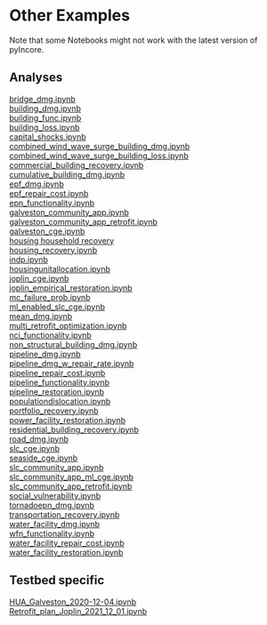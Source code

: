 # Other Examples

Note that some Notebooks might not work with the latest version of pyIncore.

## Analyses

[bridge_dmg.ipynb](https://github.com/IN-CORE/incore-docs/blob/main/notebooks/bridge_dmg.ipynb) <br />
[building_dmg.ipynb](https://github.com/IN-CORE/incore-docs/blob/main/notebooks/building_dmg.ipynb) <br />
[building_func.ipynb](https://github.com/IN-CORE/incore-docs/blob/main/notebooks/building_func.ipynb) <br />
[building_loss.ipynb](https://github.com/IN-CORE/incore-docs/blob/main/notebooks/building_loss.ipynb) <br />
[capital_shocks.ipynb](https://github.com/IN-CORE/incore-docs/blob/main/notebooks/capital_shocks.ipynb) <br />
[combined_wind_wave_surge_building_dmg.ipynb](https://github.com/IN-CORE/incore-docs/blob/main/notebooks/combined_wind_wave_surge_building_dmg.ipynb) <br />
[combined_wind_wave_surge_building_loss.ipynb](https://github.com/IN-CORE/incore-docs/blob/main/notebooks/combined_wind_wave_surge_building_loss.ipynb) <br />
[commercial_building_recovery.ipynb](https://github.com/IN-CORE/incore-docs/blob/main/notebooks/commercial_building_recovery.ipynb) <br />
[cumulative_building_dmg.ipynb](https://github.com/IN-CORE/incore-docs/blob/main/notebooks/cumulative_building_dmg.ipynb) <br />
[epf_dmg.ipynb](https://github.com/IN-CORE/incore-docs/blob/main/notebooks/epf_dmg.ipynb) <br />
[epf_repair_cost.ipynb](https://github.com/IN-CORE/incore-docs/blob/main/notebooks/epf_repair_cost.ipynb) <br />
[epn_functionality.ipynb](https://github.com/IN-CORE/incore-docs/blob/main/notebooks/epn_functionality.ipynb) <br />
[galveston_community_app.ipynb](https://github.com/IN-CORE/incore-docs/blob/main/notebooks/galveston_community_app.ipynb) <br />
[galveston_community_app_retrofit.ipynb](https://github.com/IN-CORE/incore-docs/blob/main/notebooks/galveston_community_app_retrofit.ipynb) <br />
[galveston_cge.ipynb](https://github.com/IN-CORE/incore-docs/blob/main/notebooks/galveston_cge.ipynb) <br />
[housing household recovery](https://github.com/IN-CORE/incore-docs/blob/main/notebooks/housing_household_recovery.ipynb) <br />
[housing_recovery.ipynb](https://github.com/IN-CORE/incore-docs/blob/main/notebooks/housing_recovery.ipynb) <br />
[indp.ipynb](https://github.com/IN-CORE/incore-docs/blob/main/notebooks/indp.ipynb) <br />
[housingunitallocation.ipynb](https://github.com/IN-CORE/incore-docs/blob/main/notebooks/housingunitallocation.ipynb) <br />
[joplin_cge.ipynb](https://github.com/IN-CORE/incore-docs/blob/main/notebooks/joplin_cge.ipynb) <br />
[joplin_empirical_restoration.ipynb](https://github.com/IN-CORE/incore-docs/blob/main/notebooks/joplin_empirical_restoration.ipynb) <br />
[mc_failure_prob.ipynb](https://github.com/IN-CORE/incore-docs/blob/main/notebooks/mc_failure_prob.ipynb) <br />
[ml_enabled_slc_cge.ipynb](https://github.com/IN-CORE/incore-docs/blob/main/notebooks/ml_enabled_slc_cge.ipynb) <br />
[mean_dmg.ipynb](https://github.com/IN-CORE/incore-docs/blob/main/notebooks/mean_dmg.ipynb) <br />
[multi_retrofit_optimization.ipynb](https://github.com/IN-CORE/incore-docs/blob/main/notebooks/multi_retrofit_optimization.ipynb) <br />
[nci_functionality.ipynb](https://github.com/IN-CORE/incore-docs/blob/main/notebooks/nci_functionality.ipynb) <br />
[non_structural_building_dmg.ipynb](https://github.com/IN-CORE/incore-docs/blob/main/notebooks/non_structural_building_dmg.ipynb) <br />
[pipeline_dmg.ipynb](https://github.com/IN-CORE/incore-docs/blob/main/notebooks/pipeline_dmg.ipynb) <br />
[pipeline_dmg_w_repair_rate.ipynb](https://github.com/IN-CORE/incore-docs/blob/main/notebooks/pipeline_dmg_w_repair_rate.ipynb) <br />
[pipeline_repair_cost.ipynb](https://github.com/IN-CORE/incore-docs/blob/main/notebooks/pipeline_repair_cost.ipynb) <br />
[pipeline_functionality.ipynb](https://github.com/IN-CORE/incore-docs/blob/main/notebooks/pipeline_functionality.ipynb) <br />
[pipeline_restoration.ipynb](https://github.com/IN-CORE/incore-docs/blob/main/notebooks/pipeline_restoration.ipynb) <br />
[populationdislocation.ipynb](https://github.com/IN-CORE/incore-docs/blob/main/notebooks/populationdislocation.ipynb) <br />
[portfolio_recovery.ipynb](https://github.com/IN-CORE/incore-docs/blob/main/notebooks/portfolio_recovery.ipynb) <br />
[power_facility_restoration.ipynb](https://github.com/IN-CORE/incore-docs/blob/main/notebooks/power_facility_restoration.ipynb) </br>
[residential_building_recovery.ipynb](https://github.com/IN-CORE/incore-docs/blob/main/notebooks/residential_building_recovery.ipynb) <br />
[road_dmg.ipynb](https://github.com/IN-CORE/incore-docs/blob/main/notebooks/road_dmg.ipynb) <br />
[slc_cge.ipynb](https://github.com/IN-CORE/incore-docs/blob/main/notebooks/slc_cge.ipynb) <br />
[seaside_cge.ipynb](https://github.com/IN-CORE/incore-docs/blob/main/notebooks/seaside_cge.ipynb) <br />
[slc_community_app.ipynb](https://github.com/IN-CORE/incore-docs/blob/main/notebooks/slc_community_app.ipynb) <br />
[slc_community_app_ml_cge.ipynb](https://github.com/IN-CORE/incore-docs/blob/main/notebooks/slc_community_app_ml_cge.ipynb) <br />
[slc_community_app_retrofit.ipynb](https://github.com/IN-CORE/incore-docs/blob/main/notebooks/slc_community_app_retrofit.ipynb) <br />
[social_vulnerability.ipynb](https://github.com/IN-CORE/incore-docs/blob/main/notebooks/social_vulnerability.ipynb) <br />
[tornadoepn_dmg.ipynb](https://github.com/IN-CORE/incore-docs/blob/main/notebooks/tornadoepn_dmg.ipynb) <br />
[transportation_recovery.ipynb](https://github.com/IN-CORE/incore-docs/blob/main/notebooks/transportation_recovery.ipynb) <br />
[water_facility_dmg.ipynb](https://github.com/IN-CORE/incore-docs/blob/main/notebooks/water_facility_dmg.ipynb) <br />
[wfn_functionality.ipynb](https://github.com/IN-CORE/incore-docs/blob/main/notebooks/wfn_functionality.ipynb) <br />
[water_facility_repair_cost.ipynb](https://github.com/IN-CORE/incore-docs/blob/main/notebooks/water_facility_repair_cost.ipynb) <br />
[water_facility_restoration.ipynb](https://github.com/IN-CORE/incore-docs/blob/main/notebooks/water_facility_restoration.ipynb)

## Testbed specific

[HUA_Galveston_2020-12-04.ipynb](https://github.com/IN-CORE/incore-docs/blob/main/notebooks/HUA_Galveston_2020-12-04.ipynb)  <br />
[Retrofit_plan_Joplin_2021_12_01.ipynb](https://github.com/IN-CORE/incore-docs/blob/main/notebooks/Retrofit_plan_Joplin_2021_12_01.ipynb)  <br />
